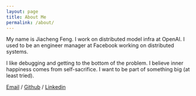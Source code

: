 ```yaml
---
layout: page
title: About Me
permalink: /about/
---
```

My name is Jiacheng Feng. I work on distributed model infra at OpenAI. I used to be an engineer manager at Facebook working on distributed systems.

I like debugging and getting to the bottom of the problem. I believe inner happiness comes from self-sacrifice. I want to be part of something big (at least tried).


[Email](fmarsf@gmail.com) /
[Github](https://github.com/fmars/) /
[Linkedin](https://www.linkedin.com/in/jiacheng-feng-b23710211/)
